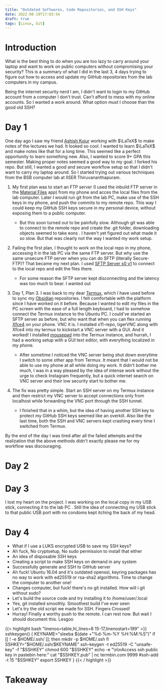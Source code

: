 ```yaml
---
title: "Outdated Softwares, Code Repositories, and SSH Keys"
date: 2022-08-19T17:03:54
draft: true
tags: [Linux, Git]
---
```


# Introduction
What is the best thing to do when you are too lazy to carry around your laptop and want to work on public computers without compromising your security? This is a summary of what I did in the last 3, 4 days trying to figure out how to access and update my GitHub repositories from the lab computers in my campus.

Being the internet security nerd I am, I didn't want to login to my GitHub account from a computer I don't trust. Can't afford to mess with my online accounts. So I wanted a work around. What option must I choose than the good old SSH?

# Day 1
One day ago I saw my friend [Ashish Kujur](https://github.com/ashishKujur7) working with $\LaTeX$ to make notes of the lectures we had. It looked so cool. I wanted to learn $\LaTeX$ and make notes like that for a long time. This seemed like a perfect opportunity to learn something new. Also, I wanted to score 9+ GPA this semester. Making proper notes seemed a good way to my goal. I forked his repo. But still, I wanted a good and secure workflow setup so that I didn't want to carry my laptop around. So I started trying out various techniques from the BSB computer lab at IISER Thiruvananthapuram. 

1. My first plan was to start an FTP server (I used the inbuild FTP server in the [Material Files](https://play.google.com/store/apps/details?id=me.zhanghai.android.files&hl=en_IN&gl=US) app) from my phone and acces the local files from the lab computer. Later I would run git from the lab PC, make use of the SSH keys in my phone, and push the commits to my remote repo. This way I could keep my GitHub SSH keys secure in my personal device, without exposing them to a public computer.
   - But this soon turned out to be painfully slow. Although git was able to connect to the remote repo and create the .git folder, downloading objects seemed to take eons . I haven't yet figured out what made it so slow. But that was clearly not the way I wanted my work setup.

2. Failing the first plan, I thought to work on the local repo in my phone, accessing it in the lab PC via the same FTP server. But why use the same unsecure FTP server when you can do SFTP (literally Secure-FTP)? That became my next plan. I used [
SFTP Server s0 v1](https://play.google.com/store/apps/details?id=ch.becke.sftp_server__s0_v1&hl=en_IN&gl=US) to connect to the local repo and edit the files there.
    - For some reason the SFTP server kept disconnecting and the latency was too much to bear. I wanted out

3. Day 1, Plan 3. I was back to my dear [Termux](https://termux.dev/en/), which I have used before to sync my [Obsidian](https://obsidian.md/) repositories. I felt comfortable with the platform since I have worked on it before. Because I wanted to edit my files in the PC screen with the ease of a full length keyboard, I had to somehow connect the Termux instance to the Ubuntu PC. I could've started an SFTP server as before, but who want that when you can flex running [Xfce4](https://www.xfce.org/) on your phone. VNC it is. I installed x11-repo, tigerVNC along with Xfce4 into my termux to kickstart a VNC server with a GUI. And it worked! I installed [mousepad](https://docs.xfce.org/apps/mousepad/start) into the Termux instance, and hurrah, I had a working setup with a GUI text editor, with everything localized in my phone.
    - After sometime I noticed the VNC server being shut down everytime I switch to some other app from Termux. It meant that I would not be able to use my phone at all while doing my work. It didn't bother me much, I was in a way pleased by the idea of intense work without the urge to check Instagram frequently, but a quick internet search on VNC server and their low security start to bother me.

4. The fix was pretty simple. Start an SSH server on my Termux instance and then restrict my VNC server to accept connections only from localhost while forwarding the VNC port through the SSH tunnel. 
    - I finished that in a whim, but the idea of having another SSH key to protect my GitHub SSH keys seemed like an overkill. Also like the last time, both the SSH and VNC servers kept crashing every time I switched from Termux.
    
By the end of the day I was tired after all the failed attempts and the realization that the above methods didn't exactly please me for my workflow was discouraging. 

# Day 2

# Day 3
I lost my heart on the project. I was working on the local copy in my USB stick, connecting it to the lab PC . Still the idea of connecting my USB stick to that public USB port with no condoms kept itching the back of my head.

# Day 4
- What if I use a LUKS encrypted USB to save my SSH keys?
- Ah fuck, No cryptsetup, No sudo permission to install that either
- An idea of disposable SSH keys
- Creating a script to make SSH keys on demand in any system
- Successfully generate and SSH to GitHub server
- Ah fuck! Ubuntu 16.04 and it's outdated openssl, keyring packages has no way to work with ed25519 or rsa-sha2 algorithms. Time to change the computer to another one!
- Changes computer, but fuck! there's no git installed. How will i git without sudo?
- Let's build the source code and try installing it to /home/user/.local
- Yes, git installed smoothly. Smoothest build I've ever seen
- Let's try the old script we made for SSH. Fingers Crossed!
- Hurray! Finally a worthy push to the remote. I can rest now. But wait I should document this. Lesgoo

{{< highlight bash "linenos=table,hl_lines=8 15-17,linenostart=199" >}}
sshkeygen() {
    KEYNAME="sleeba $(date +"%d-%m-%Y %H:%M:%S")"
    if [[ ! -e $HOME/.ssh/ ]]; then
        mkdir -p $HOME/.ssh
    fi
    SSHKEY="$HOME/.ssh/$KEYNAME"
    ssh-keygen -t ed25519 -C "unsafe-key" -f "$SSHKEY"
    chmod 600 "$SSHKEY"
    echo -e "\n\nAccess ssh public key in pastebin here:"
    cat "$SSHKEY.pub" | nc termbin.com 9999
    #ssh-add -t 15 "$SSHKEY"
    export SSHKEY
}
{{< / highlight >}}

# Takeaway
